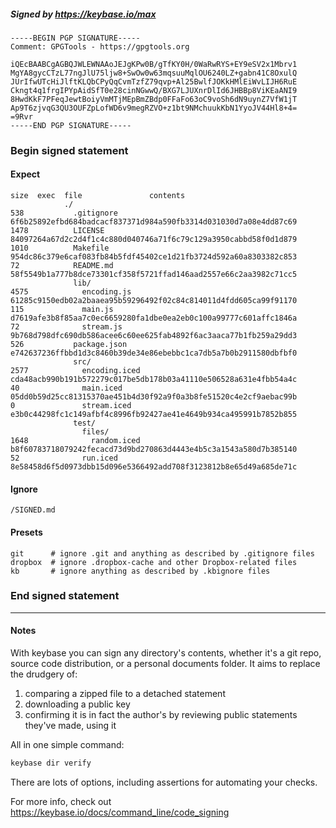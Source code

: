##### Signed by https://keybase.io/max
```
-----BEGIN PGP SIGNATURE-----
Comment: GPGTools - https://gpgtools.org

iQEcBAABCgAGBQJWLEWNAAoJEJgKPw0B/gTfKY0H/0WaRwRYS+EY9eSV2x1Mbrv1
MgYA8gycCTzL77ngJlU75ljw8+SwOw0w63mqsuuMqlOU6240LZ+gabn41C8OxulQ
JUrIfwUTcHiJlftKLQbCPyQqCvmTzfZ79qvp+Al25BwlfJOKkHMlEiWvLIJH6RuE
Ckngt4q1frgIPYpAidSfT0e28cinNGwwQ/BXG7LJUXnrDlId6JHBBp8ViKEaANI9
8HwdKkF7PFeqJewtBoiyVmMTjMEpBmZBdp0FFaFo63oC9voSh6dN9uynZ7VfW1jT
Ap9T6zjvqG3QU3OUFZpLofWD6v9megRZVO+z1bt9NMchuukKbN1YyoJV44Hl8+4=
=9Rvr
-----END PGP SIGNATURE-----

```

<!-- END SIGNATURES -->

### Begin signed statement 

#### Expect

```
size  exec  file               contents                                                        
            ./                                                                                 
538           .gitignore       6f6b25892efbd684badcacf837371d984a590fb3314d031030d7a08e4dd87c69
1478          LICENSE          84097264a67d2c2d4f1c4c880d040746a71f6c79c129a3950cabbd58f0d1d879
1010          Makefile         954dc86c379e6caf083fb84b5fdf45402ce1d21fb3724d592a60a8303382c853
72            README.md        58f5549b1a777b8dce73301cf358f5721ffad146aad2557e66c2aa3982c71cc5
              lib/                                                                             
4575            encoding.js    61285c9150edb02a2baaea95b59296492f02c84c814011d4fdd605ca99f91170
115             main.js        d7619afe3b8f85aa7c0ec6659280fa1dbe0ea2eb0c100a99777c601affc1846a
72              stream.js      9b768d798dfc690db586acee6c60ee625fab4892f6ac3aaca77b1fb259a29dd3
526           package.json     e742637236ffbbd1d3c8460b39de34e86ebebbc1ca7db5a7b0b2911580dbfbf0
              src/                                                                             
2577            encoding.iced  cda48acb990b191b572279c017be5db178b03a41110e506528a631e4fbb54a4c
40              main.iced      05dd0b59d25cc81315370ae451b4d30f92a9f0a3b8fe51520c4e2cf9aebac99b
0               stream.iced    e3b0c44298fc1c149afbf4c8996fb92427ae41e4649b934ca495991b7852b855
              test/                                                                            
                files/                                                                         
1648              random.iced  b8f60783718079242fecacd73d9bd270863d4443e4b5c3a1543a580d7b385140
52              run.iced       8e58458d6f5d0973dbb15d096e5366492add708f3123812b8e65d49a685de71c
```

#### Ignore

```
/SIGNED.md
```

#### Presets

```
git      # ignore .git and anything as described by .gitignore files
dropbox  # ignore .dropbox-cache and other Dropbox-related files    
kb       # ignore anything as described by .kbignore files          
```

<!-- summarize version = 0.0.9 -->

### End signed statement

<hr>

#### Notes

With keybase you can sign any directory's contents, whether it's a git repo,
source code distribution, or a personal documents folder. It aims to replace the drudgery of:

  1. comparing a zipped file to a detached statement
  2. downloading a public key
  3. confirming it is in fact the author's by reviewing public statements they've made, using it

All in one simple command:

```bash
keybase dir verify
```

There are lots of options, including assertions for automating your checks.

For more info, check out https://keybase.io/docs/command_line/code_signing